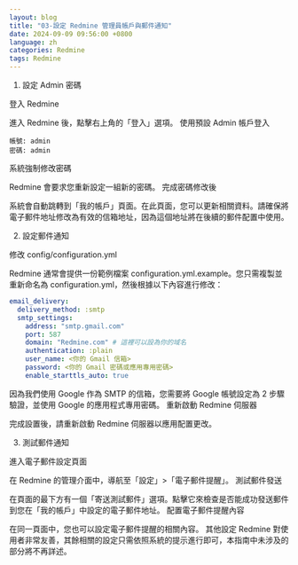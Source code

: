 ```yaml
---
layout: blog
title: "03-設定 Redmine 管理員帳戶與郵件通知"
date: 2024-09-09 09:56:00 +0800
language: zh
categories: Redmine
tags: Redmine
---
```


1. 設定 Admin 密碼

登入 Redmine

進入 Redmine 後，點擊右上角的「登入」選項。
使用預設 Admin 帳戶登入
```
帳號: admin
密碼: admin
```
系統強制修改密碼

Redmine 會要求您重新設定一組新的密碼。
完成密碼修改後

系統會自動跳轉到「我的帳戶」頁面。在此頁面，您可以更新相關資料。請確保將電子郵件地址修改為有效的信箱地址，因為這個地址將在後續的郵件配置中使用。

2. 設定郵件通知

修改 config/configuration.yml

Redmine 通常會提供一份範例檔案 configuration.yml.example。您只需複製並重新命名為 configuration.yml，然後根據以下內容進行修改：
```yaml
email_delivery:
  delivery_method: :smtp
  smtp_settings:
    address: "smtp.gmail.com"
    port: 587
    domain: "Redmine.com" # 這裡可以設為你的域名
    authentication: :plain
    user_name: <你的 Gmail 信箱>
    password: <你的 Gmail 密碼或應用專用密碼>
    enable_starttls_auto: true
```
因為我們使用 Google 作為 SMTP 的信箱，您需要將 Google 帳號設定為 2 步驟驗證，並使用 Google 的應用程式專用密碼。
重新啟動 Redmine 伺服器

完成設置後，請重新啟動 Redmine 伺服器以應用配置更改。

3. 測試郵件通知

進入電子郵件設定頁面

在 Redmine 的管理介面中，導航至「設定」>「電子郵件提醒」。
測試郵件發送

在頁面的最下方有一個「寄送測試郵件」選項。點擊它來檢查是否能成功發送郵件到您在「我的帳戶」中設定的電子郵件地址。
配置電子郵件提醒內容

在同一頁面中，您也可以設定電子郵件提醒的相關內容。
其他設定
Redmine 對使用者非常友善，其餘相關的設定只需依照系統的提示進行即可，本指南中未涉及的部分將不再詳述。